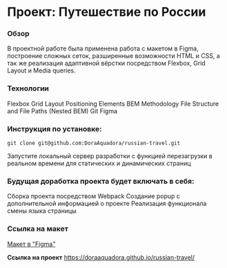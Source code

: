# Проект: Путешествие по России

### Обзор
В проектной работе была применена работа с макетом в Figma, построение сложных сеток, разширенные возможности HTML и CSS, а так же  реализация адаптивной вёрстки посредством Flexbox, Grid Layout и Media queries.

### Технологии
Flexbox
Grid Layout
Positioning Elements
BEM Methodology
File Structure and File Paths (Nested BEM)
Git
Figma

### Инструкция по установке:
```
git clone git@github.com:DoraAquadora/russian-travel.git

``` 
Запустите локальный сервер разработки с функцией перезагрузки в реальном времени для статических и динамических страниц

### Будущая доработка проекта будет включать в себя:
Сборка проекта посредством Webpack
Создание popup c дополнительной информацией о проекте
Реализация функционала смены языка страницы

### Ссылка на макет 
[Макет в "Figma"](https://www.figma.com/file/5S2WSbEFL6awjVWJ0NWL8Q/Sprint-3_-Russia-_-desktop-%2B-mobile?node-id=62863%3A634)

**Ссылка на проект**
https://doraaquadora.github.io/russian-travel/



